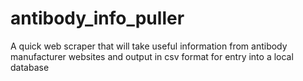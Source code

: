 # antibody_info_puller
A quick web scraper that will take useful information from antibody manufacturer websites and output in csv format for entry into a local database
